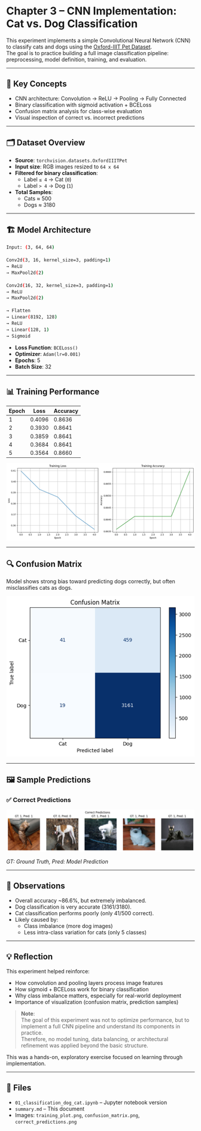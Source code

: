 # Chapter 3 – CNN Implementation: Cat vs. Dog Classification

This experiment implements a simple Convolutional Neural Network (CNN) to classify cats and dogs using the [Oxford-IIIT Pet Dataset](https://www.robots.ox.ac.uk/~vgg/data/pets/).  
The goal is to practice building a full image classification pipeline: preprocessing, model definition, training, and evaluation.

---

## 🧠 Key Concepts

- CNN architecture: Convolution → ReLU → Pooling → Fully Connected
- Binary classification with sigmoid activation + BCELoss
- Confusion matrix analysis for class-wise evaluation
- Visual inspection of correct vs. incorrect predictions

---

## 🗂 Dataset Overview

- **Source**: `torchvision.datasets.OxfordIIITPet`
- **Input size**: RGB images resized to `64 x 64`
- **Filtered for binary classification**:
  - Label `≤ 4` → Cat (`0`)
  - Label `> 4` → Dog (`1`)
- **Total Samples**:  
  - Cats ≈ 500  
  - Dogs ≈ 3180

---

## 🏗 Model Architecture

```bash
Input: (3, 64, 64)

Conv2d(3, 16, kernel_size=3, padding=1)
→ ReLU
→ MaxPool2d(2)

Conv2d(16, 32, kernel_size=3, padding=1)
→ ReLU
→ MaxPool2d(2)

→ Flatten
→ Linear(8192, 128)
→ ReLU
→ Linear(128, 1)
→ Sigmoid
```


- **Loss Function**: `BCELoss()`
- **Optimizer**: `Adam(lr=0.001)`
- **Epochs**: 5  
- **Batch Size**: 32

---

## 📊 Training Performance

| Epoch | Loss   | Accuracy |
|-------|--------|----------|
| 1     | 0.4096 | 0.8636   |
| 2     | 0.3930 | 0.8641   |
| 3     | 0.3859 | 0.8641   |
| 4     | 0.3684 | 0.8641   |
| 5     | 0.3564 | 0.8660   |

![Training Graphs](https://github.com/hojjang98/CV-Projects/blob/main/dl-chapter-notebooks/Chapter3/training_loss_plot.png)

---

## 🔍 Confusion Matrix

Model shows strong bias toward predicting dogs correctly, but often misclassifies cats as dogs.



![Confusion Matrix](https://github.com/hojjang98/CV-Projects/blob/main/dl-chapter-notebooks/Chapter3/Confusion_Matrix.png)

---

## 🖼 Sample Predictions

### ✅ Correct Predictions

![Correct Predictions](https://github.com/hojjang98/CV-Projects/blob/main/dl-chapter-notebooks/Chapter3/correct_predictions.png)

*GT: Ground Truth, Pred: Model Prediction*

---

## 📝 Observations

- Overall accuracy ~86.6%, but extremely imbalanced.
- Dog classification is very accurate (3161/3180).
- Cat classification performs poorly (only 41/500 correct).
- Likely caused by:
  - Class imbalance (more dog images)
  - Less intra-class variation for cats (only 5 classes)

---

## 💡 Reflection

This experiment helped reinforce:
- How convolution and pooling layers process image features
- How sigmoid + BCELoss work for binary classification
- Why class imbalance matters, especially for real-world deployment
- Importance of visualization (confusion matrix, prediction samples)

> **Note**:  
> The goal of this experiment was not to optimize performance, but to implement a full CNN pipeline and understand its components in practice.  
> Therefore, no model tuning, data balancing, or architectural refinement was applied beyond the basic structure.

This was a hands-on, exploratory exercise focused on learning through implementation.

---

## 📁 Files

- `01_classification_dog_cat.ipynb` – Jupyter notebook version
- `summary.md` – This document
- Images: `training_plot.png`, `confusion_matrix.png`, `correct_predictions.png`


